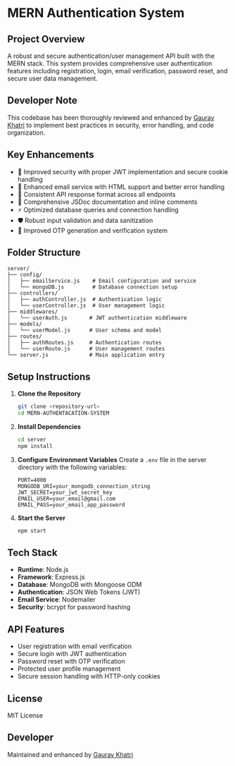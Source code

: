 # MERN Authentication System

## Project Overview
A robust and secure authentication/user management API built with the MERN stack. This system provides comprehensive user authentication features including registration, login, email verification, password reset, and secure user data management.

## Developer Note
This codebase has been thoroughly reviewed and enhanced by [Gaurav Khatri](https://github.com/gauravkhatriweb) to implement best practices in security, error handling, and code organization.

## Key Enhancements
- 🔐 Improved security with proper JWT implementation and secure cookie handling
- 📧 Enhanced email service with HTML support and better error handling
- 🎯 Consistent API response format across all endpoints
- 📝 Comprehensive JSDoc documentation and inline comments
- ⚡ Optimized database queries and connection handling
- 🛡️ Robust input validation and data sanitization
- 🔄 Improved OTP generation and verification system

## Folder Structure
```
server/
├── config/
│   ├── emailService.js    # Email configuration and service
│   └── mongoDB.js         # Database connection setup
├── controllers/
│   ├── authController.js  # Authentication logic
│   └── userController.js  # User management logic
├── middlewares/
│   └── userAuth.js       # JWT authentication middleware
├── models/
│   └── userModel.js      # User schema and model
├── routes/
│   ├── authRoutes.js     # Authentication routes
│   └── userRoute.js      # User management routes
└── server.js             # Main application entry
```

## Setup Instructions

1. **Clone the Repository**
   ```bash
   git clone <repository-url>
   cd MERN-AUTHENTACATION-SYSTEM
   ```

2. **Install Dependencies**
   ```bash
   cd server
   npm install
   ```

3. **Configure Environment Variables**
   Create a `.env` file in the server directory with the following variables:
   ```env
   PORT=4000
   MONGODB_URI=your_mongodb_connection_string
   JWT_SECRET=your_jwt_secret_key
   EMAIL_USER=your_email@gmail.com
   EMAIL_PASS=your_email_app_password
   ```

4. **Start the Server**
   ```bash
   npm start
   ```

## Tech Stack
- **Runtime**: Node.js
- **Framework**: Express.js
- **Database**: MongoDB with Mongoose ODM
- **Authentication**: JSON Web Tokens (JWT)
- **Email Service**: Nodemailer
- **Security**: bcrypt for password hashing

## API Features
- User registration with email verification
- Secure login with JWT authentication
- Password reset with OTP verification
- Protected user profile management
- Secure session handling with HTTP-only cookies

## License
MIT License

## Developer
Maintained and enhanced by [Gaurav Khatri](https://github.com/gauravkhatriweb)